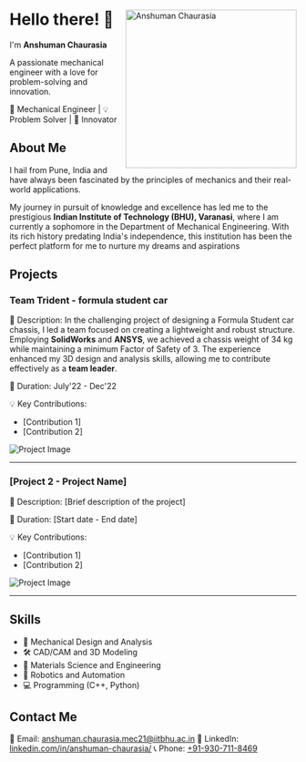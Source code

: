 

<div align="left">
  <img src="profile_pic.jpg" alt="Anshuman Chaurasia" width="300" height="277.67" style = "float: right" align="right">
  <p>
    
# Hello there! 👋 
I'm **Anshuman Chaurasia**
    
A passionate mechanical engineer with a love for problem-solving and innovation.

🔧 Mechanical Engineer | 💡 Problem Solver | 🚀 Innovator


## About Me

I hail from Pune, India and have always been fascinated by the principles of mechanics and their real-world applications. 

My journey in pursuit of knowledge and excellence has led me to the prestigious **Indian Institute of Technology (BHU), Varanasi**, where I am currently a sophomore in the Department of Mechanical Engineering. With its rich history predating India's independence, this institution has been the perfect platform for me to nurture my dreams and aspirations


</p>
</div>

## Projects

### Team Trident - formula student car

🔧 Description: In the challenging project of designing a Formula Student car chassis, I led a team focused on creating a lightweight and robust structure. Employing **SolidWorks** and **ANSYS**, we achieved a chassis weight of 34 kg while maintaining a minimum Factor of Safety of 3. The experience enhanced my 3D design and analysis skills, allowing me to contribute effectively as a **team leader**.

📅 Duration: July'22 - Dec'22

💡 Key Contributions:
- [Contribution 1]
- [Contribution 2]

![Project Image](path/to/project-image-1.jpg)

---

### [Project 2 - Project Name]

🔧 Description: [Brief description of the project]

📅 Duration: [Start date - End date]

💡 Key Contributions:
- [Contribution 1]
- [Contribution 2]

![Project Image](path/to/project-image-2.jpg)

---

## Skills

- 🔩 Mechanical Design and Analysis
- 🛠️ CAD/CAM and 3D Modeling
- 🔬 Materials Science and Engineering
- 🤖 Robotics and Automation
- 💻 Programming (C++, Python)

## Contact Me

📧 Email: [anshuman.chaurasia.mec21@iitbhu.ac.in](mailto:anshuman.chaurasia.mec21@iitbhu.ac.in)
🔗 LinkedIn: [linkedin.com/in/anshuman-chaurasia/](linkedin.com/in/anshuman-chaurasia/)
📞 Phone: [+91-930-711-8469](tel:+919307118469)
<!--
# About Me

Hello there! I'm Anshuman Chaurasia, a determined and ambitious individual hailing from a middle-class background. My journey in pursuit of knowledge and excellence has led me to the prestigious Indian Institute of Technology (BHU), Varanasi, where I am currently a sophomore in the Department of Mechanical Engineering. With its rich history predating India's independence, this institution has been the perfect platform for me to nurture my dreams and aspirations.

From the very beginning of my college life, I have harbored a passion for aerospace engineering. To achieve my goals, I actively participated in various activities that challenged and broadened my understanding of mechanical engineering. One of the highlights was my involvement in the team dedicated to building a Formula Student car—a project that not only honed my technical skills but also taught me the importance of teamwork and perseverance.

Another unforgettable experience was being part of a team that dared to take flight in the prestigious Boeing Aeromodelling Challenge at IIT Kanpur. This venture was a true test of my courage to face the unknown and venture into uncharted territories. I embraced these challenges fearlessly, always hungry for knowledge and eager to learn from every situation.

My foray into the world of robotics began with the Inter IIT competition, where I delved into the complexities of robotic systems. This exposure, coupled with my participation in the JLR's Robotic Arm Challenge, opened up a whole new realm of possibilities and sparked my curiosity to explore further.

Seeking to deepen my understanding of robotics, I embarked on a research internship at STOCH LAB under The Robert Bosch Centre for Cyber-Physical Systems (RBCCPS), IISC, Bangalore. During this immersive experience, I dived into the intricacies of actuators, gears, and transmission in quadruped bots. The slow-paced yet enriching internship allowed me to explore real-world applications and delve into the forefront of cutting-edge technology.

Moreover, I had the privilege of contributing to the development of a hydrokinetic turbine, a revolutionary product that generates electricity from flowing water without the need for dams. This endeavour exposed me to the fascinating realm of Computational Fluid Dynamics (CFD). I had previously worked on CFD simulations for the BRNS Tornado Simulator, but this time, I engaged in more refined work involving 2D and 3D simulations of vertical axis turbines. Additionally, I developed a MATLAB code to perform hand calculations of the torque generated by the turbine, further enhancing my analytical skills.

As I continue my journey, I am driven by an unwavering commitment to excellence, a thirst for knowledge, and an eagerness to make meaningful contributions to the world of mechanical engineering and robotics. My experiences have taught me the importance of pushing my boundaries, embracing challenges, and constantly seeking new opportunities to grow and excel.

Thank you for taking the time to learn about me. I am excited to share my journey and projects on GitHub, where I hope to connect with like-minded individuals, collaborate on innovative ideas, and make a positive impact on the world around me.
-->
